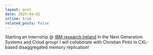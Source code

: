 ```yaml
---
layout: post
date: 2025-04-01
inline: true
related_posts: false
---
```


Starting an internship @ [IBM research Ireland](https://research.ibm.com/labs/ireland) in the Next Generation Systems and Cloud group! I will collaborate with Christian Pinto in CXL-based disaggregated memory replication!
